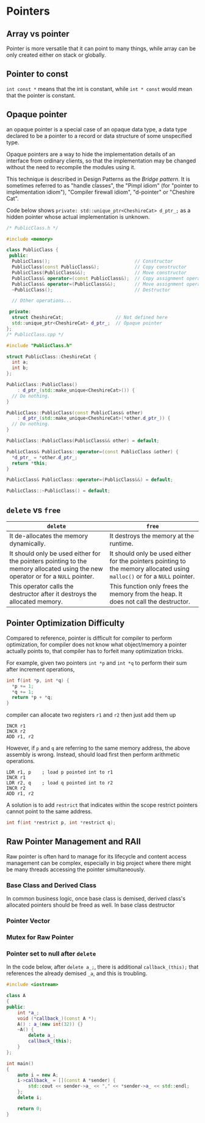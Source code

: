 # Pointers

## Array vs pointer

Pointer is more versatile that it can point to many things, while array can be only created either on stack or globally.

## Pointer to const

`int const *` means that the int is constant, while `int * const` would mean that the pointer is constant.

## Opaque pointer

an opaque pointer is a special case of an opaque data type, a data type declared to be a pointer to a record or data structure of some unspecified type.

Opaque pointers are a way to hide the implementation details of an interface from ordinary clients, so that the implementation may be changed without the need to recompile the modules using it. 

This technique is described in Design Patterns as the *Bridge pattern*. It is sometimes referred to as "handle classes", the "Pimpl idiom" (for "pointer to implementation idiom"), "Compiler firewall idiom", "d-pointer" or "Cheshire Cat".

Code below shows `private: std::unique_ptr<CheshireCat> d_ptr_;` as a hidden pointer whose actual implementation is unknown.
```cpp
/* PublicClass.h */

#include <memory>

class PublicClass {
 public:
  PublicClass();                               // Constructor
  PublicClass(const PublicClass&);             // Copy constructor
  PublicClass(PublicClass&&);                  // Move constructor
  PublicClass& operator=(const PublicClass&);  // Copy assignment operator
  PublicClass& operator=(PublicClass&&);       // Move assignment operator
  ~PublicClass();                              // Destructor

  // Other operations...

 private:
  struct CheshireCat;                   // Not defined here
  std::unique_ptr<CheshireCat> d_ptr_;  // Opaque pointer
};
/* PublicClass.cpp */

#include "PublicClass.h"

struct PublicClass::CheshireCat {
  int a;
  int b;
};

PublicClass::PublicClass()
    : d_ptr_(std::make_unique<CheshireCat>()) {
  // Do nothing.
}

PublicClass::PublicClass(const PublicClass& other)
    : d_ptr_(std::make_unique<CheshireCat>(*other.d_ptr_)) {
  // Do nothing.
}

PublicClass::PublicClass(PublicClass&& other) = default;

PublicClass& PublicClass::operator=(const PublicClass &other) {
  *d_ptr_ = *other.d_ptr_;
  return *this;
}

PublicClass& PublicClass::operator=(PublicClass&&) = default;

PublicClass::~PublicClass() = default;
```

## `delete` vs `free`

|`delete`|`free`|
|-|-|
|It de-allocates the memory dynamically.	|It destroys the memory at the runtime.|
|It should only be used either for the pointers pointing to the memory allocated using the new operator or for a `NULL` pointer.	|It should only be used either for the pointers pointing to the memory allocated using `malloc()` or for a `NULL` pointer.|
|This operator calls the destructor after it destroys the allocated memory. 	|This function only frees the memory from the heap. It does not call the destructor.|

## Pointer Optimization Difficulty

Compared to reference, pointer is difficult for compiler to perform optimization,
for compiler does not know what object/memory a pointer actually points to, that compiler has to forfeit many optimization tricks.

For example, given two pointers `int *p` and `int *q` to perform their sum after increment operations,
```cpp
int f(int *p, int *q) { 
  *p += 1; 
  *q += 1; 
  return *p + *q; 
} 
```
compiler can allocate two registers `r1` and `r2` then just add them up
```x86asm
INCR r1
INCR r2
ADD r1, r2
```

However, if `p` and `q` are referring to the same memory address, the above assembly is wrong.
Instead, should load first then perform arithmetic operations.

```x86asm
LDR r1, p    ; load p pointed int to r1
INCR r1
LDR r2, q    ; load q pointed int to r2
INCR r2
ADD r1, r2
```

A solution is to add `restrict` that indicates within the scope restrict pointers cannot point to the same address.
```cpp
int f(int *restrict p, int *restrict q);
```

## Raw Pointer Management and RAII

Raw pointer is often hard to manage for its lifecycle and content access management can be complex, especially in big project where there might be many threads accessing the pointer simultaneously.

### Base Class and Derived Class

In common business logic, once base class is demised, derived class's allocated pointers should be freed as well.
In base class destructor 

### Pointer Vector

### Mutex for Raw Pointer

### Pointer set to null after `delete`

In the code below, after `delete a_;`, there is additional `callback_(this);` that references the already demised `_a`, and this is troubling.

```cpp
#include <iostream>

class A
{
public:
    int *a_;
    void (*callback_)(const A *);
    A() : a_(new int(32)) {}
    ~A() {
        delete a_;
        callback_(this);
    }
};

int main()
{
    auto i = new A;
    i->callback_ = [](const A *sender) {
        std::cout << sender->a_ << "," << *sender->a_ << std::endl;
    };
    delete i; 

    return 0;
}
```